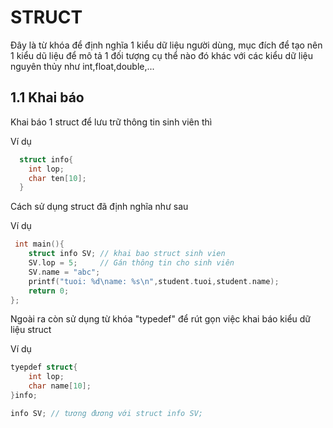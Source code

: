 
# STRUCT
Đây là từ khóa để định nghĩa 1 kiểu dữ liệu người dùng, mục đích để tạo nên 1 kiểu dũ liệu để mô tả 1 đối tượng cụ thể nào đó khác với các kiểu dữ liệu nguyên thủy như int,float,double,...

## 1.1 Khai báo
Khai báo 1 struct để lưu trữ thông tin sinh viên thì

Ví dụ 
```C
  struct info{
    int lop;
    char ten[10];
  }
```
Cách sử dụng struct đã định nghĩa như sau

Ví dụ
```C
 int main(){
    struct info SV; // khai bao struct sinh vien
    SV.lop = 5;     // Gán thông tin cho sinh viên
    SV.name = "abc";
    printf("tuoi: %d\name: %s\n",student.tuoi,student.name);
    return 0;
};
```
Ngoài ra còn sử dụng từ khóa "typedef" để rút gọn việc khai báo kiểu dữ liệu struct

Ví dụ
```C
tyepdef struct{
    int lop;
    char name[10]; 
}info;

info SV; // tương đương với struct info SV;
```
